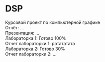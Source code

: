 # DSP
Курсовой проект по компьютерной графике</br>
Отчёт: ...</br>
Презентация: ...</br>
Лабораторка 1: Готово 100%</br>
Отчет лабораторки 1: ратататата</br>
Лабораторка 2: Готово 30%</br>
Отчет лабораторки 2: ...</br>
